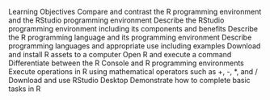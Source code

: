 Learning Objectives
Compare and contrast the R programming environment and the RStudio programming environment
Describe the RStudio programming environment including its components and benefits
Describe the R programming language and its programming environment
Describe programming languages and appropriate use including examples
Download and install R assets to a computer
Open R and execute a command
Differentiate between the R Console and R programming environments
Execute operations in R using mathematical operators such as +, -, *, and /
Download and use RStudio Desktop
Demonstrate how to complete basic tasks in R
